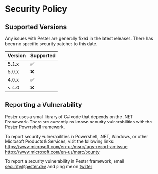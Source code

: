 # Security Policy

## Supported Versions

Any issues with Pester are generally fixed in the latest releases.  There has been no specific security patches to this date.

| Version | Supported          |
| ------- | ------------------ |
| 5.1.x   | :white_check_mark: |
| 5.0.x   | :x:                |
| 4.0.x   | :white_check_mark: |
| < 4.0   | :x:                |

## Reporting a Vulnerability

Pester uses a small library of C# code that depends on the .NET Framework. There are currently no known security vulnerabilities with the Pester Powershell framework. 

To report security vulnerabilities in Powershell, .NET, Windows, or other Microsoft Products & Services, visit the following links: 
<https://www.microsoft.com/en-us/msrc/faqs-report-an-issue>
<https://www.microsoft.com/en-us/msrc/bounty>

To report a security vulnerability in Pester framework, email security@pester.dev and ping me on [twitter](https://twitter.com/nohwnd)
